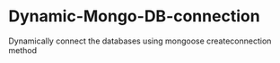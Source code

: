 # Dynamic-Mongo-DB-connection
Dynamically connect the databases using mongoose createconnection method
